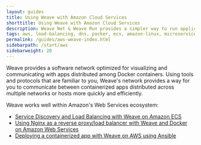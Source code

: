 ```yaml
---
layout: guides
title: Using Weave with Amazon Cloud Services
shorttitle: Using Weave with Amazon Cloud Services
description: Weave Net & Weave Run provides a simpler way to run applications on the EC2 Container Service
tags: aws, load-balancing, dns, packer, ecs, amazon-linux, microservices
permalink: /guides/aws-weave-index.html
sidebarpath: /start/aws
sidebarweight: 20
---
```



Weave provides a software network optimized for visualizing and communicating with apps distributed among Docker containers. Using tools and protocols that are familiar to you, Weave's network provides a way for you to communicate between containerized apps distributed across multiple networks or hosts more quickly and efficiently.
 
 Weave works well within Amazon's Web Services ecosystem: 

* [Service Discovery and Load Balancing with Weave on Amazon ECS](/guides/service-discovery-with-weave-aws-ecs.html)
* [Using Nginx as a reverse proxy/load balancer with Weave and Docker on Amazon Web Services](/guides/weave-docker-aws-nginx-ubuntu-simple.html)
* [Deploying a containerized app with Weave on AWS using Ansible](/guides/weave-ansible-docker-haproxy-aws.html)

 
